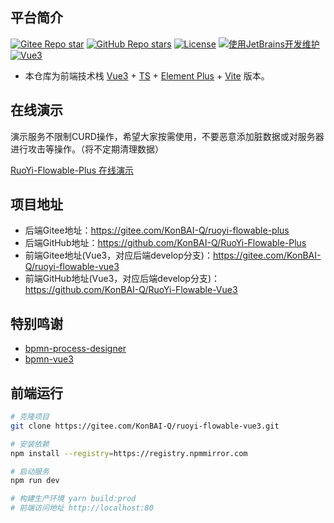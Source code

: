 ## 平台简介
[![Gitee Repo star](https://gitee.com/KonBAI-Q/ruoyi-flowable-vue3/badge/star.svg?theme=dark)](https://gitee.com/KonBAI-Q/ruoyi-flowable-vue3/stargazers)
[![GitHub Repo stars](https://img.shields.io/github/stars/KonBAI-Q/RuoYi-Flowable-Vue3?style=social)](https://github.com/KonBAI-Q/RuoYi-Flowable-Vue3/stargazers)
[![License](https://img.shields.io/badge/License-MIT-blue.svg)](https://gitee.com/KonBAI-Q/ruoyi-flowable-plus/blob/master/LICENSE)
[![使用JetBrains开发维护](https://img.shields.io/badge/JetBrains-提供支持-blue.svg)](https://www.jetbrains.com)
[![Vue3](https://img.shields.io/badge/Vue-3-green.svg)](https://cn.vuejs.org)

* 本仓库为前端技术栈 [Vue3](https://v3.cn.vuejs.org) + [TS](https://www.typescriptlang.org/) + [Element Plus](https://element-plus.org/zh-CN) + [Vite](https://cn.vitejs.dev) 版本。

## 在线演示
演示服务不限制CURD操作，希望大家按需使用，不要恶意添加脏数据或对服务器进行攻击等操作。（将不定期清理数据）

[RuoYi-Flowable-Plus 在线演示](http://159.75.158.189/)

## 项目地址
- 后端Gitee地址：<https://gitee.com/KonBAI-Q/ruoyi-flowable-plus>
- 后端GitHub地址：<https://github.com/KonBAI-Q/RuoYi-Flowable-Plus>
- 前端Gitee地址(Vue3，对应后端develop分支)：<https://gitee.com/KonBAI-Q/ruoyi-flowable-vue3>
- 前端GitHub地址(Vue3，对应后端develop分支)：<https://github.com/KonBAI-Q/RuoYi-Flowable-Vue3>

## 特别鸣谢
- [bpmn-process-designer](https://gitee.com/MiyueSC/bpmn-process-designer)
- [bpmn-vue3](https://gitee.com/xlys998/bpmn-vue3)

## 前端运行

```bash
# 克隆项目
git clone https://gitee.com/KonBAI-Q/ruoyi-flowable-vue3.git

# 安装依赖
npm install --registry=https://registry.npmmirror.com

# 启动服务
npm run dev

# 构建生产环境 yarn build:prod
# 前端访问地址 http://localhost:80
```
